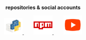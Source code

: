 <h3 align="center">repositories & social accounts</h3>
<div align="center">

<a href="https://pypi.org/user/trevor256/">
  <img alt="trevor256's Python" href="Rust Crates" width="60px" src="https://raw.githubusercontent.com/trevor256/trevor256/main/PyPI.svg"/>     
</a>  
  &nbsp;&nbsp;&nbsp; &nbsp;&nbsp;&nbsp;
<a href="https://www.npmjs.com/~trevor256">
  <img alt="trevor256's NPM" width="60px" src="https://raw.githubusercontent.com/trevor256/trevor256/main/npm.svg"/>     
</a>
  &nbsp;&nbsp;&nbsp; &nbsp;&nbsp;&nbsp;
<a href="https://www.youtube.com/channel/UC7U47K09nNH-KX7-v4bd-kw">
  <img alt="trevor256's Youtube" width="60px" src="https://raw.githubusercontent.com/trevor256/trevor256/main/youtube.svg" />
</a>
